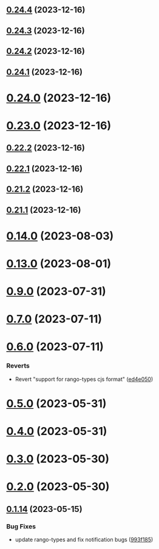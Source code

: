 ## [0.24.4](https://github.com/yeager-eren/rango-client/compare/provider-tron-link@0.24.3...provider-tron-link@0.24.4) (2023-12-16)



## [0.24.3](https://github.com/yeager-eren/rango-client/compare/provider-tron-link@0.24.2...provider-tron-link@0.24.3) (2023-12-16)



## [0.24.2](https://github.com/yeager-eren/rango-client/compare/provider-tron-link@0.24.1...provider-tron-link@0.24.2) (2023-12-16)



## [0.24.1](https://github.com/yeager-eren/rango-client/compare/provider-tron-link@0.24.0...provider-tron-link@0.24.1) (2023-12-16)



# [0.24.0](https://github.com/yeager-eren/rango-client/compare/provider-tron-link@0.23.0...provider-tron-link@0.24.0) (2023-12-16)



# [0.23.0](https://github.com/yeager-eren/rango-client/compare/provider-tron-link@0.22.2...provider-tron-link@0.23.0) (2023-12-16)



## [0.22.2](https://github.com/yeager-eren/rango-client/compare/provider-tron-link@0.22.1...provider-tron-link@0.22.2) (2023-12-16)



## [0.22.1](https://github.com/yeager-eren/rango-client/compare/provider-tron-link@0.21.2...provider-tron-link@0.22.1) (2023-12-16)



## [0.21.2](https://github.com/yeager-eren/rango-client/compare/provider-tron-link@0.21.1-next.68...provider-tron-link@0.21.2) (2023-12-16)



## [0.21.1](https://github.com/yeager-eren/rango-client/compare/provider-tron-link@0.22.0...provider-tron-link@0.21.1) (2023-12-16)



# [0.14.0](https://github.com/rango-exchange/rango-client/compare/provider-tron-link@0.13.0...provider-tron-link@0.14.0) (2023-08-03)



# [0.13.0](https://github.com/rango-exchange/rango-client/compare/provider-tron-link@0.12.0...provider-tron-link@0.13.0) (2023-08-01)



# [0.9.0](https://github.com/rango-exchange/rango-client/compare/provider-tron-link@0.8.0...provider-tron-link@0.9.0) (2023-07-31)



# [0.7.0](https://github.com/rango-exchange/rango-client/compare/provider-tron-link@0.6.0...provider-tron-link@0.7.0) (2023-07-11)



# [0.6.0](https://github.com/rango-exchange/rango-client/compare/provider-tron-link@0.5.0...provider-tron-link@0.6.0) (2023-07-11)


### Reverts

* Revert "support for rango-types cjs format" ([ed4e050](https://github.com/rango-exchange/rango-client/commit/ed4e050bfc0dcde7aeffa6b0d73b02080a5721eb))



# [0.5.0](https://github.com/rango-exchange/rango-client/compare/provider-tron-link@0.4.0...provider-tron-link@0.5.0) (2023-05-31)



# [0.4.0](https://github.com/rango-exchange/rango-client/compare/provider-tron-link@0.3.0...provider-tron-link@0.4.0) (2023-05-31)



# [0.3.0](https://github.com/rango-exchange/rango-client/compare/provider-tron-link@0.2.0...provider-tron-link@0.3.0) (2023-05-30)



# [0.2.0](https://github.com/rango-exchange/rango-client/compare/provider-tron-link@0.1.15...provider-tron-link@0.2.0) (2023-05-30)



## [0.1.14](https://github.com/rango-exchange/rango-client/compare/provider-tron-link@0.1.13...provider-tron-link@0.1.14) (2023-05-15)


### Bug Fixes

* update rango-types and fix notification bugs ([993f185](https://github.com/rango-exchange/rango-client/commit/993f185e0b8c5e5e15a2c65ba2d85d1f9c8daa90))



